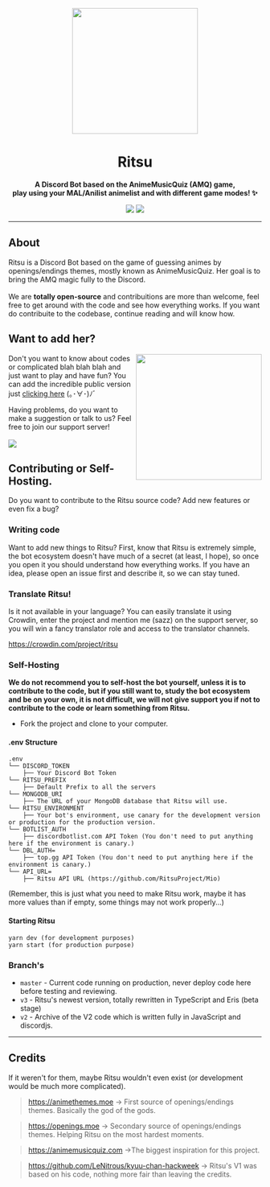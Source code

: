 <p align="center">
<img width=250px src="https://i.imgur.com/d56z25o.png">
</p>
<h1 align="center">
Ritsu
</h1>
   
<p align="center"><b>A Discord Bot based on the AnimeMusicQuiz (AMQ) game, <br>play using your MAL/Anilist animelist and with different game modes! ✨</b></p>

<p align="center">
<a title="Crowdin" target="_blank" href="https://crowdin.com/project/ritsu"><img src="https://badges.crowdin.net/ritsu/localized.svg"></a>
<a href="https://discord.gg/XuDysZg"><img src="https://discordapp.com/api/guilds/764929033723969567/widget.png"></a>
<br>
</p>

---

## About

Ritsu is a Discord Bot based on the game of guessing animes by openings/endings themes, mostly known as AnimeMusicQuiz. Her goal is to bring the AMQ magic fully to the Discord.
<br>
<br>
We are <b>totally open-source</b> and contribuitions are more than welcome, feel free to get around with the code and see how everything works. If you want do contribuite to the codebase, continue reading and will know how. 


## Want to add her? 

<img src="https://i.imgur.com/USCFUYx.png" width=250px align="right">

Don't you want to know about codes or complicated blah blah blah and just want to play and have fun? You can add the incredible public version just [clicking here](https://ritsu.fun/invite)  (｡･∀･)ﾉﾞ

Having problems, do you want to make a suggestion or talk to us? Feel free to join our support server!
<br>
<br>
<a href="https://discord.gg/XuDysZg">
<img src="https://invidget.switchblade.xyz/XuDysZg">
</a>

## Contributing or Self-Hosting.

Do you want to contribute to the Ritsu source code? Add new features or even fix a bug?

### Writing code

Want to add new things to Ritsu? First, know that Ritsu is extremely simple, the bot ecosystem doesn't have much of a secret (at least, I hope), so once you open it you should understand how everything works. If you have an idea, please open an issue first and describe it, so we can stay tuned.

### Translate Ritsu!

Is it not available in your language? You can easily translate it using Crowdin, enter the project and mention me (sazz) on the support server, so you will win a fancy translator role and access to the translator channels.

https://crowdin.com/project/ritsu

### Self-Hosting

**We do not recommend you to self-host the bot yourself, unless it is to contribute to the code, but if you still want to, study the bot ecosystem and be on your own, it is not difficult, we will not give support you if not to contribute to the code or learn something from Ritsu.**

- Fork the project and clone to your computer.

#### .env Structure

```ascii
.env
└── DISCORD_TOKEN
    ├── Your Discord Bot Token
└── RITSU_PREFIX
    ├── Default Prefix to all the servers
└── MONGODB_URI
    ├── The URL of your MongoDB database that Ritsu will use.
└── RITSU_ENVIRONMENT
    ├── Your bot's environment, use canary for the development version or production for the production version.
└── BOTLIST_AUTH
    ├── discordbotlist.com API Token (You don't need to put anything here if the environment is canary.)
└── DBL_AUTH=
    ├── top.gg API Token (You don't need to put anything here if the environment is canary.)
└── API_URL=
    ├── Ritsu API URL (https://github.com/RitsuProject/Mio)
```

(Remember, this is just what you need to make Ritsu work, maybe it has more values ​​than if empty, some things may not work properly...)

#### Starting Ritsu

```
yarn dev (for development purposes)
yarn start (for production purpose)
```

### Branch's

- `master` - Current code running on production, never deploy code here before testing and reviewing.
- `v3` - Ritsu's newest version, totally rewritten in TypeScript and Eris (beta stage)
- `v2` - Archive of the V2 code which is written fully in JavaScript and discordjs.

---

## Credits

If it weren't for them, maybe Ritsu wouldn't even exist (or development would be much more complicated).

> https://animethemes.moe -> First source of openings/endings themes. Basically the god of the gods.

> https://openings.moe -> Secondary source of openings/endings themes. Helping Ritsu on the most hardest moments.

> https://animemusicquiz.com ->The biggest inspiration for this project.

> https://github.com/LeNitrous/kyuu-chan-hackweek -> Ritsu's V1 was based on his code, nothing more fair than leaving the credits.

